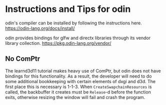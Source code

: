 # Instructions and Tips for odin

odin's compiler can be installed by following the instructions here.
https://odin-lang.org/docs/install/

odin provides bindings for glfw and directx libraries through its vendor library collection.
https://pkg.odin-lang.org/vendor/

## No ComPtr

The learnd3d11 tutorial makes heavy use of ComPtr, but odin does not have bindings for this functionality.
As a result, the developer will need to do some additional bookkeeping with certain elements of dxgi and d3d.
The first place this is necessary is 1-1-3. When `CreateSwapchainResources` is called, the backbuffer it creates
must be `Release`-d before the function exits, otherwise resizing the window will fail and crash the program.

